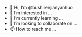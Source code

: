 - 👋 Hi, I’m @bushirenjianyanhuo
- 👀 I’m interested in ...
- 🌱 I’m currently learning ...
- 💞️ I’m looking to collaborate on ...
- 📫 How to reach me ...

<!---
bushirenjianyanhuo/bushirenjianyanhuo is a ✨ special ✨ repository because its `README.md` (this file) appears on your GitHub profile.
You can click the Preview link to take a look at your changes.
--->
